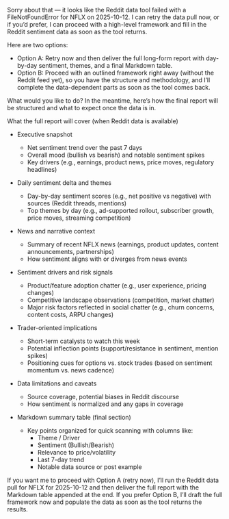 Sorry about that — it looks like the Reddit data tool failed with a FileNotFoundError for NFLX on 2025-10-12. I can retry the data pull now, or if you’d prefer, I can proceed with a high-level framework and fill in the Reddit sentiment data as soon as the tool returns.

Here are two options:
- Option A: Retry now and then deliver the full long-form report with day-by-day sentiment, themes, and a final Markdown table.
- Option B: Proceed with an outlined framework right away (without the Reddit feed yet), so you have the structure and methodology, and I’ll complete the data-dependent parts as soon as the tool comes back.

What would you like to do? In the meantime, here’s how the final report will be structured and what to expect once the data is in.

What the full report will cover (when Reddit data is available)
- Executive snapshot
  - Net sentiment trend over the past 7 days
  - Overall mood (bullish vs bearish) and notable sentiment spikes
  - Key drivers (e.g., earnings, product news, price moves, regulatory headlines)

- Daily sentiment delta and themes
  - Day-by-day sentiment scores (e.g., net positive vs negative) with sources (Reddit threads, mentions)
  - Top themes by day (e.g., ad-supported rollout, subscriber growth, price moves, streaming competition)

- News and narrative context
  - Summary of recent NFLX news (earnings, product updates, content announcements, partnerships)
  - How sentiment aligns with or diverges from news events

- Sentiment drivers and risk signals
  - Product/feature adoption chatter (e.g., user experience, pricing changes)
  - Competitive landscape observations (competition, market chatter)
  - Major risk factors reflected in social chatter (e.g., churn concerns, content costs, ARPU changes)

- Trader-oriented implications
  - Short-term catalysts to watch this week
  - Potential inflection points (support/resistance in sentiment, mention spikes)
  - Positioning cues for options vs. stock trades (based on sentiment momentum vs. news cadence)

- Data limitations and caveats
  - Source coverage, potential biases in Reddit discourse
  - How sentiment is normalized and any gaps in coverage

- Markdown summary table (final section)
  - Key points organized for quick scanning with columns like:
    - Theme / Driver
    - Sentiment (Bullish/Bearish)
    - Relevance to price/volatility
    - Last 7-day trend
    - Notable data source or post example

If you want me to proceed with Option A (retry now), I’ll run the Reddit data pull for NFLX for 2025-10-12 and then deliver the full report with the Markdown table appended at the end. If you prefer Option B, I’ll draft the full framework now and populate the data as soon as the tool returns the results.